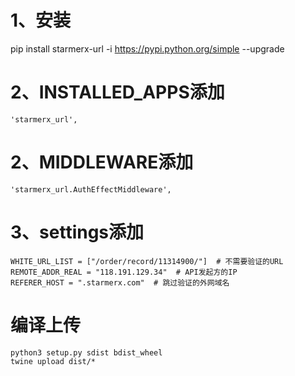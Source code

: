 # 1、安装
 pip install starmerx-url -i https://pypi.python.org/simple --upgrade
# 2、INSTALLED_APPS添加
    'starmerx_url',
# 2、MIDDLEWARE添加
    'starmerx_url.AuthEffectMiddleware',
# 3、settings添加
    WHITE_URL_LIST = ["/order/record/11314900/"]  # 不需要验证的URL
    REMOTE_ADDR_REAL = "118.191.129.34"  # API发起方的IP
    REFERER_HOST = ".starmerx.com"  # 跳过验证的外网域名

# 编译上传
    python3 setup.py sdist bdist_wheel
    twine upload dist/*